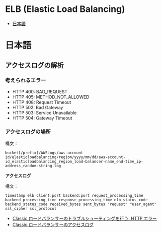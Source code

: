 # ELB (Elastic Load Balancing)

* [日本語](#日本語)

# 日本語

## アクセスログの解析

### 考えられるエラー

* HTTP 400: BAD_REQUEST
* HTTP 405: METHOD_NOT_ALLOWED
* HTTP 408: Request Timeout
* HTTP 502: Bad Gateway
* HTTP 503: Service Unavailable
* HTTP 504: Gateway Timeout

### アクセスログの場所

構文：

```
bucket[/prefix]/AWSLogs/aws-account-id/elasticloadbalancing/region/yyyy/mm/dd/aws-account-id_elasticloadbalancing_region_load-balancer-name_end-time_ip-address_random-string.log
```

**アクセスログ**

構文：

```
timestamp elb client:port backend:port request_processing_time backend_processing_time response_processing_time elb_status_code backend_status_code received_bytes sent_bytes "request" "user_agent" ssl_cipher ssl_protocol
```

* [Classic ロードバランサーのトラブルシューティングを行う: HTTP エラー](http://docs.aws.amazon.com/ja_jp/elasticloadbalancing/latest/classic/ts-elb-error-message.html#ts-elb-errorcodes-http502)
* [Classic ロードバランサーのアクセスログ](http://docs.aws.amazon.com/ja_jp/elasticloadbalancing/latest/classic/access-log-collection.html)
